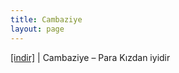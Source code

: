 ```yaml
---
title: Cambaziye
layout: page
---
```


<a href="https://cloud.mail.ru/public/52acc3c5188f/Cambaziye%20-%20Para%20K%C4%B1zdan%20%C4%B0yidir" target="_blank">[indir]</a>   |   Cambaziye &#8211; Para Kızdan iyidir
